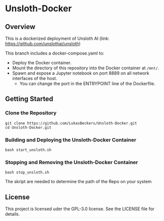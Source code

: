 # Unsloth-Docker 

## Overview

This is a dockerized deployment of Unsloth AI (link: https://github.com/unslothai/unsloth)

This branch includes a docker-compose.yaml to:
- Deploy the Docker container.
- Mount the directory of this repository into the Docker container at `/mnt/`.
- Spawn and expose a Jupyter notebook on port 8889 on all network interfaces of the host.
    - You can change the port in the ENTRYPOINT line of the Dockerfile.

## Getting Started 
### Clone the Repository 
```
git clone https://github.com/LukasBeckers/Unsloth-Docker.git
cd Unsloth-Docker.git
```
### Building and Deploying the Unsloth-Docker Container
```
bash start_unsloth.sh
```

### Stopping and Removing the Unsloth-Docker Container
```
bash stop_unsloth.sh
```

The skript are needed to determine the path of the Repo on your system

## License
This project is licensed uder the GPL-3.0 license. See the LICENSE file for details.

